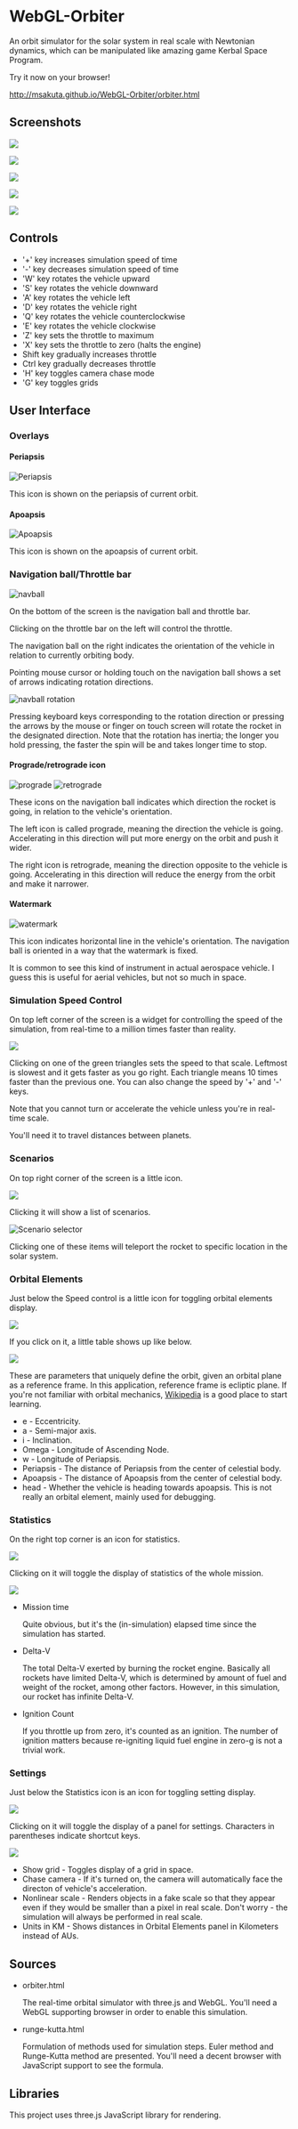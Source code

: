# WebGL-Orbiter

An orbit simulator for the solar system in real scale with Newtonian dynamics,
which can be manipulated like amazing game Kerbal Space Program.

Try it now on your browser!

http://msakuta.github.io/WebGL-Orbiter/orbiter.html

## Screenshots

![](screenshots/screenshot1.jpg)

![](screenshots/screenshot2.jpg)

![](screenshots/screenshot3.jpg)

![](screenshots/screenshot4.jpg)

![](screenshots/screenshot5.jpg)

## Controls

* '+' key increases simulation speed of time
* '-' key decreases simulation speed of time
* 'W' key rotates the vehicle upward
* 'S' key rotates the vehicle downward
* 'A' key rotates the vehicle left
* 'D' key rotates the vehicle right
* 'Q' key rotates the vehicle counterclockwise
* 'E' key rotates the vehicle clockwise
* 'Z' key sets the throttle to maximum
* 'X' key sets the throttle to zero (halts the engine)
* Shift key gradually increases throttle
* Ctrl key gradually decreases throttle
* 'H' key toggles camera chase mode
* 'G' key toggles grids

## User Interface


### Overlays

#### Periapsis

![Periapsis](images/periapsis.png)

This icon is shown on the periapsis of current orbit.

#### Apoapsis

![Apoapsis](images/apoapsis.png)

This icon is shown on the apoapsis of current orbit.

### Navigation ball/Throttle bar

![navball](screenshots/navball.jpg)

On the bottom of the screen is the navigation ball and throttle bar.

Clicking on the throttle bar on the left will control the throttle.

The navigation ball on the right indicates the orientation of the vehicle
in relation to currently orbiting body.

Pointing mouse cursor or holding touch on the navigation ball shows a set of
arrows indicating rotation directions.

![navball rotation](screenshots/navballRotation.jpg)

Pressing keyboard keys corresponding to the rotation direction or pressing the arrows by the mouse or finger on touch screen will rotate the rocket in
the designated direction.
Note that the rotation has inertia; the longer you hold pressing, the faster
the spin will be and takes longer time to stop.


#### Prograde/retrograde icon

![prograde](images/prograde.png)
![retrograde](images/retrograde.png)

These icons on the navigation ball indicates which direction the rocket is
going, in relation to the vehicle's orientation.

The left icon is called prograde, meaning the direction the vehicle is going.
Accelerating in this direction will put more energy on the orbit and push it wider.

The right icon is retrograde, meaning the direction opposite to the vehicle is going.
Accelerating in this direction will reduce the energy from the orbit and make it narrower.


#### Watermark

![watermark](images/watermark.png)

This icon indicates horizontal line in the vehicle's orientation.
The navigation ball is oriented in a way that the watermark is fixed.

It is common to see this kind of instrument in actual aerospace vehicle.
I guess this is useful for aerial vehicles, but not so much in space.


### Simulation Speed Control

On top left corner of the screen is a widget for controlling the speed of the simulation, from real-time to a million times faster than reality.

![](screenshots/timescale.png)

Clicking on one of the green triangles sets the speed to that scale.
Leftmost is slowest and it gets faster as you go right.
Each triangle means 10 times faster than the previous one.
You can also change the speed by '+' and '-' keys.

Note that you cannot turn or accelerate the vehicle unless you're in real-time scale.

You'll need it to travel distances between planets.


### Scenarios

On top right corner of the screen is a little icon.

![](images/menuIcon.png)

Clicking it will show a list of scenarios.

![Scenario selector](screenshots/scenarioSelector.jpg)

Clicking one of these items will teleport the rocket to specific location in the solar system.


### Orbital Elements

Just below the Speed control is a little icon for toggling orbital elements display.

![](images/orbitIcon.png)

If you click on it,  a little table shows up like below.

![](screenshots/orbital-elements.png)

These are parameters that uniquely define the orbit, given an orbital plane as a reference frame.
In this application, reference frame is ecliptic plane.
If you're not familiar with orbital mechanics, [Wikipedia](https://en.wikipedia.org/wiki/Orbital_elements) is a good place to start learning.

* e - Eccentricity.
* a - Semi-major axis.
* i - Inclination.
* Omega - Longitude of Ascending Node.
* w - Longitude of Periapsis.
* Periapsis - The distance of Periapsis from the center of celestial body.
* Apoapsis - The distance of Apoapsis from the center of celestial body.
* head - Whether the vehicle is heading towards apoapsis. This is not really an orbital element, mainly used for debugging.


### Statistics

On the right top corner is an icon for statistics.

![](images/statsIcon.png)

Clicking on it will toggle the display of statistics of the whole mission.

![](screenshots/statistics.jpg)

* Mission time

  Quite obvious, but it's the (in-simulation) elapsed time since the simulation has started.

* Delta-V

  The total Delta-V exerted by burning the rocket engine. Basically all rockets have limited Delta-V, which is determined by amount of fuel and weight of the rocket, among other factors.
  However, in this simulation, our rocket has infinite Delta-V.

* Ignition Count

  If you throttle up from zero, it's counted as an ignition. The number of ignition matters because re-igniting liquid fuel engine in zero-g is not a trivial work.

### Settings

Just below the Statistics icon is an icon for toggling setting display.

![](images/settingsIcon.png)

Clicking on it will toggle the display of a panel for settings.
Characters in parentheses indicate shortcut keys.

![](screenshots/settings.jpg)

* Show grid - Toggles display of a grid in space.
* Chase camera - If it's turned on, the camera will automatically face the directon of vehicle's acceleration.
* Nonlinear scale - Renders objects in a fake scale so that they appear even if they would be smaller than a pixel in real scale. Don't worry - the simulation will always be performed in real scale.
* Units in KM - Shows distances in Orbital Elements panel in Kilometers instead of AUs.


## Sources

* orbiter.html

  The real-time orbital simulator with three.js and WebGL.
  You'll need a WebGL supporting browser in order to enable this simulation.

* runge-kutta.html  

  Formulation of methods used for simulation steps.  Euler method and Runge-Kutta method
  are presented.  You'll need a decent browser with JavaScript support to see the formula.


## Libraries

This project uses three.js JavaScript library for rendering.
